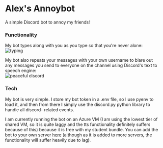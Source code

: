 # Alex's Annoybot

A simple Discord bot to annoy my friends!

### Functionality
My bot types along with you as you type so that you're never alone:<br />
![typing](https://user-images.githubusercontent.com/65733434/134791994-2377daf7-87b4-4146-8238-eff3c60bc7bc.PNG)

My bot also repeats your messages with your own username to blare out any messages you send to everyone on the channel using Discord's text to speech engine:<br />
![peaceful discord](https://user-images.githubusercontent.com/65733434/134791993-f57cf54e-9d9c-4301-a6df-38c7cdf60699.png)

### Tech
My bot is very simple. I store my bot token in a .env file, so I use pyenv to load it, and then from there I simply use the discord.py python library to handle all discord- related events.

I am currently running the bot on an Azure VM (I am using the lowest tier of shared VM, so it is quite laggy and the tts functionality definitely suffers because of this) because it is free with my student bundle. You can add the bot to your own server [here](https://discord.com/api/oauth2/authorize?client_id=891079826021187634&permissions=67181568&scope=bot) (although as it is added to more servers, the functionality will suffer heavily due to lag).
